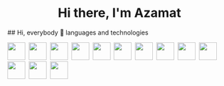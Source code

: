 <div id="header" align="center">
    <h1>Hi there, I'm  Azamat </h1>
</div>
## Hi, everybody 👋

<!--
**azamatbugov96/azamatbugov96** is a ✨ _special_ ✨ repository because its `README.md` (this file) appears on your GitHub profile.
### About me
<h1>I work as a linux system administrator.</h1>
<h2>- 🌱 I am currently studying to become an ML engineer</h2>
<h2>- 👯 I am ready to cooperate and participate in open projects on neural networks<h2>
<h2>- 📫 You can contact me by writing to my email</h2>
-->languages and technologies
<img src="https://cdn.jsdelivr.net/gh/devicons/devicon@latest/icons/cloudflare/cloudflare-original.svg" width="40" height="40"/>&nbsp;
<img src="https://cdn.jsdelivr.net/gh/devicons/devicon@latest/icons/html5/html5-original-wordmark.svg" width="40" height="40"/>&nbsp;
<img src="https://cdn.jsdelivr.net/gh/devicons/devicon@latest/icons/css3/css3-original-wordmark.svg" width="40" height="40"/>&nbsp;
<img src="https://cdn.jsdelivr.net/gh/devicons/devicon@latest/icons/ubuntu/ubuntu-original-wordmark.svg" width="40" height="40"/>&nbsp;
<img src="https://cdn.jsdelivr.net/gh/devicons/devicon@latest/icons/bash/bash-original.svg" width="40" height="40"/>&nbsp;
<img src="https://cdn.jsdelivr.net/gh/devicons/devicon@latest/icons/linux/linux-original.svg" width="40" height="40"/>&nbsp;
<img src="https://cdn.jsdelivr.net/gh/devicons/devicon@latest/icons/mysql/mysql-original-wordmark.svg" width="40" height="40"/>&nbsp;
<img src="https://cdn.jsdelivr.net/gh/devicons/devicon@latest/icons/powershell/powershell-original.svg" width="40" height="40"/>&nbsp;
<img src="https://cdn.jsdelivr.net/gh/devicons/devicon@latest/icons/python/python-original-wordmark.svg" width="40" height="40"/>&nbsp;
<img src="https://cdn.jsdelivr.net/gh/devicons/devicon@latest/icons/putty/putty-original.svg" width="40" height="40"/>&nbsp;
<img src="https://cdn.jsdelivr.net/gh/devicons/devicon@latest/icons/ssh/ssh-original-wordmark.svg" width="40" height="40"/>&nbsp;
<img src="https://cdn.jsdelivr.net/gh/devicons/devicon@latest/icons/visualstudio/visualstudio-original.svg" width="40" height="40"/>&nbsp;
<img src="https://cdn.jsdelivr.net/gh/devicons/devicon@latest/icons/hyperv/hyperv-original-wordmark.svg" width="40" height="40"/>&nbsp;
          
          
          
          
          
          
          
          
          
